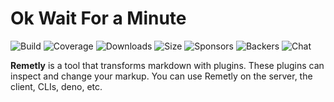 # Ok Wait For a Minute 

![Build]( https://github.com/remarkjs/remark/workflows/main/badge.svg)
![Coverage]( https://img.shields.io/codecov/c/github/remarkjs/remark.svg)
![Downloads]( https://img.shields.io/npm/dm/remark.svg)
![Size]( https://img.shields.io/bundlejs/size/remark)
![Sponsors]( https://opencollective.com/unified/sponsors/badge.svg)
![Backers]( https://opencollective.com/unified/backers/badge.svg)
![Chat]( https://img.shields.io/badge/chat-discussions-success.svg)

**Remetly** is a tool that transforms markdown with plugins.
These plugins can inspect and change your markup.
You can use Remetly on the server, the client, CLIs, deno, etc.
